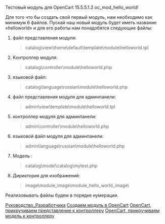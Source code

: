 Тестовый модуль для OpenCart 15.5.5.1.2 oc_mod_hello_world!

Для того что бы создать свой первый модуль, нам необходимо как минимум 6 файлов. 
Пускай наш новый модуль будет иметь название  «helloworld» 
и для его работы нам понадобятся следующие файлы: 

1. файл представления модуля:
	> catalog\view\theme\default\template\module\helloworld.tpl
	
2. Kонтроллер модуля:
	> catalog\controller\module\helloworld.php

3. языковой файл:
	> catalog\language\russian\module\helloworld.php
	
4. файл представления модуля для админпанели:
	> admin\view\template\module\helloworld.tpl
	
5. контроллер модуля для админпанели:
	> admin\controller\module\helloworld.php
	
6. языковой файл модуля для админпанели:
	> admin\language\russian\module\helloworld.php
	
7. Модель :
	> catalog\model\catalog\mytest.php
	
8. Дириктория для изображений:
	> image\module_image\module_hello_world_image\

Реализовывать файлы  будем в порядке нумерации.

[Руководство_Разработчика](https://docs.ocstore.com/index.php?title=%D0%A0%D1%83%D0%BA%D0%BE%D0%B2%D0%BE%D0%B4%D1%81%D1%82%D0%B2%D0%BE_%D0%A0%D0%B0%D0%B7%D1%80%D0%B0%D0%B1%D0%BE%D1%82%D1%87%D0%B8%D0%BA%D0%B0)
[Создаем модуль в OpenCart](http://s-engineer.ru/sozdaem-modul-v-opencart/)
[OpenCart, прикручиваем представление к контроллеру](http://s-engineer.ru/opencart-prikruchivaem-predstavlenie-k-kontrolleru/)
[OpenCart, прикручиваем модель к контроллеру](http://s-engineer.ru/opencart-prikruchivaem-model-k-kontrolleru/)
